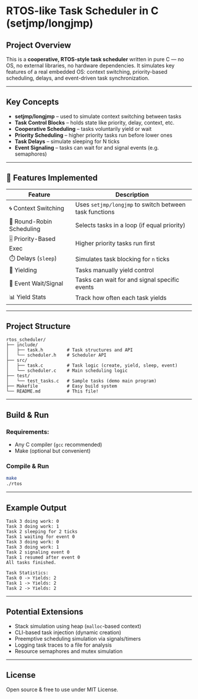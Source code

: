 # RTOS-like Task Scheduler in C (setjmp/longjmp)

## Project Overview

This is a **cooperative, RTOS-style task scheduler** written in pure C — no OS, no external libraries, no hardware dependencies.  It simulates key features of a real embedded OS: context switching, priority-based scheduling, delays, and event-driven task synchronization.

---

## Key Concepts

- **setjmp/longjmp** – used to simulate context switching between tasks
- **Task Control Blocks** – holds state like priority, delay, context, etc.
- **Cooperative Scheduling** – tasks voluntarily yield or wait
- **Priority Scheduling** – higher priority tasks run before lower ones
- **Task Delays** – simulate sleeping for N ticks
- **Event Signaling** – tasks can wait for and signal events (e.g. semaphores)

---

## 🧱 Features Implemented

| Feature                  | Description                                               |
|--------------------------|-----------------------------------------------------------|
| 🌀 Context Switching      | Uses `setjmp/longjmp` to switch between task functions    |
| 🔁 Round-Robin Scheduling | Selects tasks in a loop (if equal priority)              |
| 🎚️ Priority-Based Exec    | Higher priority tasks run first                           |
| ⏱️ Delays (`sleep`)       | Simulates task blocking for `n` ticks                     |
| 🧼 Yielding               | Tasks manually yield control                              |
| 🧵 Event Wait/Signal      | Tasks can wait for and signal specific events             |
| 📊 Yield Stats           | Track how often each task yields                          |

---

## Project Structure

```
rtos_scheduler/
├── include/
│   ├── task.h         # Task structures and API
│   └── scheduler.h    # Scheduler API
├── src/
│   ├── task.c         # Task logic (create, yield, sleep, event)
│   └── scheduler.c    # Main scheduling logic
├── test/
│   └── test_tasks.c   # Sample tasks (demo main program)
├── Makefile           # Easy build system
└── README.md          # This file!
```

---

## Build & Run

### Requirements:
- Any C compiler (`gcc` recommended)
- Make (optional but convenient)

### Compile & Run
```bash
make
./rtos
```

---

## Example Output

```
Task 3 doing work: 0
Task 3 doing work: 1
Task 2 sleeping for 2 ticks
Task 1 waiting for event 0
Task 3 doing work: 0
Task 3 doing work: 1
Task 2 signaling event 0
Task 1 resumed after event 0
All tasks finished.

Task Statistics:
Task 0 -> Yields: 2
Task 1 -> Yields: 2
Task 2 -> Yields: 2
```

---

## Potential Extensions

- Stack simulation using heap (`malloc`-based context)
- CLI-based task injection (dynamic creation)
- Preemptive scheduling simulation via signals/timers
- Logging task traces to a file for analysis
- Resource semaphores and mutex simulation

---

## License

Open source & free to use under MIT License.
